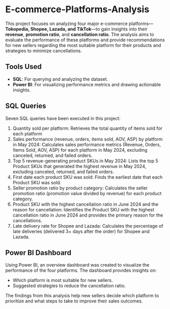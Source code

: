 # E-commerce-Platforms-Analysis

This project focuses on analyzing four major e-commerce platforms—**Tokopedia, Shopee, Lazada, and TikTok**—to gain insights into their **revenue**, **promotion ratio**, and **cancellation ratio**. The analysis aims to evaluate the performance of these platforms and provide recommendations for new sellers regarding the most suitable platform for their products and strategies to minimize cancellations.

## Tools Used
- **SQL**: For querying and analyzing the dataset.
- **Power BI**: For visualizing performance metrics and drawing actionable insights.

## SQL Queries
Seven SQL queries have been executed in this project:
1. Quantity sold per platform: Retrieves the total quantity of items sold for each platform
2. Sales performance (revenue, orders, items sold, AOV, ASP) by platform in May 2024: Calculates sales performance metrics (Revenue, Orders, Items Sold, AOV, ASP) for each platform in May 2024, excluding canceled, returned, and failed orders.
3. Top 5 revenue-generating product SKUs in May 2024: Lists the top 5 Product SKUs that generated the highest revenue in May 2024, excluding canceled, returned, and failed orders.
4. First date each product SKU was sold: Finds the earliest date that each Product SKU was sold.
5. Seller promotion ratio by product category: Calculates the seller promotion ratio (promotion value divided by revenue) for each product category.
6. Product SKU with the highest cancellation ratio in June 2024 and the reason for cancellation: Identifies the Product SKU with the highest cancellation ratio in June 2024 and provides the primary reason for the cancellations.
7. Late delivery rate for Shopee and Lazada: Calculates the percentage of late deliveries (delivered 3+ days after the order) for Shopee and Lazada.

## Power BI Dashboard
Using Power BI, an overview dashboard was created to visualize the performance of the four platforms. The dashboard provides insights on:
- Which platform is most suitable for new sellers.
- Suggested strategies to reduce the cancellation ratio. 

The findings from this analysis help new sellers decide which platform to prioritize and what steps to take to improve their sales outcomes.
